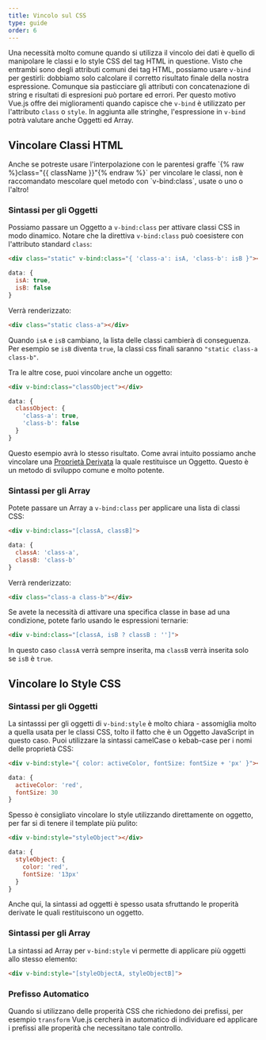 ```yaml
---
title: Vincolo sul CSS
type: guide
order: 6
---
```


Una necessità molto comune quando si utilizza il vincolo dei dati è quello di manipolare le classi e lo style CSS del tag HTML in questione. Visto che entrambi sono degli attributi comuni dei tag HTML, possiamo usare `v-bind` per gestirli: dobbiamo solo calcolare il corretto risultato finale della nostra espressione. Comunque sia pasticciare gli attributi con concatenazione di string e risultati di espresioni può portare ed errori. Per questo motivo Vue.js offre dei miglioramenti quando capisce che `v-bind` è utilizzato per l'attributo `class` o `style`. In aggiunta alle stringhe, l'espressione in `v-bind` potrà valutare anche Oggetti ed Array.

## Vincolare Classi HTML

<p class="tip">Anche se potreste usare l'interpolazione con le parentesi graffe `{% raw %}class="{{ className }}"{% endraw %}` per vincolare le classi, non è raccomandato mescolare quel metodo con `v-bind:class`, usate o uno o l'altro!</p>

### Sintassi per gli Oggetti

Possiamo passare un Oggetto a `v-bind:class` per attivare classi CSS in modo dinamico. Notare che la direttiva `v-bind:class` può coesistere con l'attributo standard `class`:

``` html
<div class="static" v-bind:class="{ 'class-a': isA, 'class-b': isB }"></div>
```
``` js
data: {
  isA: true,
  isB: false
}
```

Verrà renderizzato:

``` html
<div class="static class-a"></div>
```

Quando `isA` e `isB` cambiano, la lista delle classi cambierà di conseguenza. Per esempio se `isB` diventa `true`, la classi css finali saranno `"static class-a class-b"`.

Tra le altre cose, puoi vincolare anche un oggetto:

``` html
<div v-bind:class="classObject"></div>
```
``` js
data: {
  classObject: {
    'class-a': true,
    'class-b': false
  }
}
```

Questo esempio avrà lo stesso risultato. Come avrai intuito possiamo anche vincolare una [Proprietà Derivata](computed.html) la quale restituisce un Oggetto. Questo è un metodo di sviluppo comune e molto potente.

### Sintassi per gli Array

Potete passare un Array a `v-bind:class` per applicare una lista di classi CSS:

``` html
<div v-bind:class="[classA, classB]">
```
``` js
data: {
  classA: 'class-a',
  classB: 'class-b'
}
```

Verrà renderizzato:

``` html
<div class="class-a class-b"></div>
```

Se avete la necessità di attivare una specifica classe in base ad una condizione, potete farlo usando le espressioni ternarie:

``` html
<div v-bind:class="[classA, isB ? classB : '']">
```

In questo caso `classA` verrà sempre inserita, ma `classB` verrà inserita solo se `isB` è `true`.

## Vincolare lo Style CSS

### Sintassi per gli Oggetti

La sintasssi per gli oggetti di `v-bind:style` è molto chiara - assomiglia molto a quella usata per le classi CSS, tolto il fatto che è un Oggetto JavaScript in questo caso. Puoi utilizzare la sintassi camelCase o kebab-case per i nomi delle proprietà CSS:

``` html
<div v-bind:style="{ color: activeColor, fontSize: fontSize + 'px' }"></div>
```
``` js
data: {
  activeColor: 'red',
  fontSize: 30
}
```

Spesso è consigliato vincolare lo style utilizzando direttamente on oggetto, per far si di tenere il template più pulito:

``` html
<div v-bind:style="styleObject"></div>
```
``` js
data: {
  styleObject: {
    color: 'red',
    fontSize: '13px'
  }
}
```

Anche qui, la sintassi ad oggetti è spesso usata sfruttando le properità derivate le quali restituiscono un oggetto.

### Sintassi per gli Array

La sintassi ad Array per `v-bind:style` vi permette di applicare più oggetti allo stesso elemento:

``` html
<div v-bind:style="[styleObjectA, styleObjectB]">
```

### Prefisso Automatico

Quando si utilizzano delle properità CSS che richiedono dei prefissi, per esempio `transform` Vue.js cercherà in automatico di individuare ed applicare i prefissi alle properità che necessitano tale controllo.
